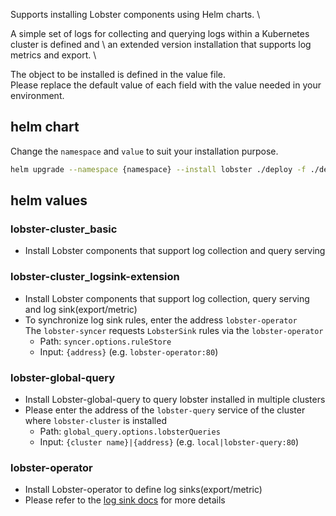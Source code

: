 Supports installing Lobster components using Helm charts. \

A simple set of logs for collecting and querying logs within a Kubernetes cluster is defined and \ 
an extended version installation that supports log metrics and export. \

The object to be installed is defined in the value file.\
Please replace the default value of each field with the value needed in your environment.

## helm chart
 
Change the `namespace` and `value` to suit your installation purpose.

```bash
helm upgrade --namespace {namespace} --install lobster ./deploy -f ./deploy/values/public/{value}.yaml 
```

## helm values

### lobster-cluster_basic

- Install Lobster components that support log collection and query serving

### lobster-cluster_logsink-extension

- Install Lobster components that support log collection, query serving and log sink(export/metric)
- To synchronize log sink rules, enter the address `lobster-operator` \
  The `lobster-syncer` requests `LobsterSink` rules via the `lobster-operator`
  - Path: `syncer.options.ruleStore`
  - Input: `{address}` (e.g. `lobster-operator:80`)

### lobster-global-query

- Install Lobster-global-query to query lobster installed in multiple clusters
- Please enter the address of the `lobster-query` service of the cluster where `lobster-cluster` is installed
  - Path: `global_query.options.lobsterQueries`
  - Input: `{cluster name}|{address}` (e.g. `local|lobster-query:80`)

### lobster-operator

- Install Lobster-operator to define log sinks(export/metric)
- Please refer to the [log sink docs](../../../docs/design/log_sink.md) for more details
